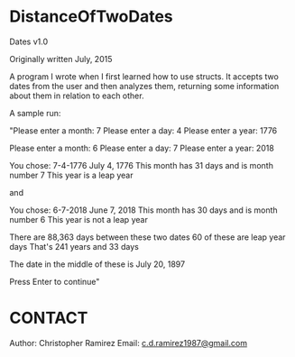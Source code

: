 # DistanceOfTwoDates

Dates v1.0

Originally written July, 2015

A program I wrote when I first learned how to use structs. It accepts two dates from the user and then analyzes
them, returning some information about them in relation to each other. 

A sample run:

"Please enter a month: 7
Please enter a day: 4
Please enter a year: 1776

Please enter a month: 6
Please enter a day: 7
Please enter a year: 2018

You chose:
7-4-1776
July 4, 1776
This month has 31 days and is month number 7
This year is a leap year

and

You chose:
6-7-2018
June 7, 2018
This month has 30 days and is month number 6
This year is not a leap year

There are 88,363 days between these two dates
60 of these are leap year days
That's 241 years and 33 days

The date in the middle of these is July 20, 1897

Press Enter to continue"

# CONTACT
Author: Christopher Ramirez
Email: c.d.ramirez1987@gmail.com